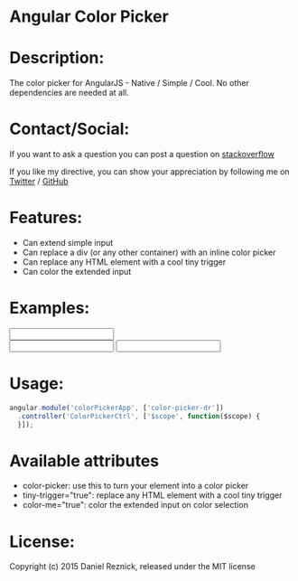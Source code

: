Angular Color Picker
=====
 
Description:
=====

The color picker for AngularJS - Native / Simple / Cool. No other dependencies are needed at all.


Contact/Social:
=====
If you want to ask a question you can post a question on [stackoverflow](www.stackoverflow.com)

If you like my directive, you can show your appreciation by following me on [Twitter](https://twitter.com/danielreznick) / [GitHub](https://github.com/vedmack)


Features:
=====

- Can extend simple input
- Can replace a div (or any other container) with an inline color picker
- Can replace any HTML element with a cool tiny trigger
- Can color the extended input

Examples:
=====

<input color-picker ng-model="colorValueInput">

<div color-picker ng-model="colorValueInline"></div>

<input color-picker tiny-trigger="true" ng-model="colorValueTinyTrigger">

<input color-picker color-me="true" ng-model="colorValueInputColor">


Usage:
=====

```javascript
angular.module('colorPickerApp', ['color-picker-dr'])
  .controller('ColorPickerCtrl', ['$scope', function($scope) {
  }]);
```



Available attributes
=====

* color-picker: use this to turn your element into a color picker
* tiny-trigger="true": replace any HTML element with a cool tiny trigger
* color-me="true": color the extended input on color selection


License:
=====

Copyright (c) 2015 Daniel Reznick, released under the MIT license
